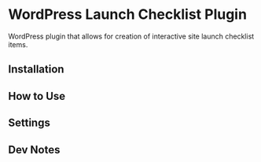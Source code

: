 # WordPress Launch Checklist Plugin

WordPress plugin that allows for creation of interactive site launch checklist items.

## Installation

## How to Use

## Settings

## Dev Notes

